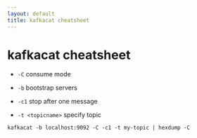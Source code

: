 ```yaml
---
layout: default
title: kafkacat cheatsheet
---
```


# kafkacat cheatsheet

* `-C` consume mode
* `-b` bootstrap servers

* `-c1` stop after one message
* `-t <topicname>` specify topic 

```
kafkacat -b localhost:9092 -C -c1 -t my-topic | hexdump -C
```
